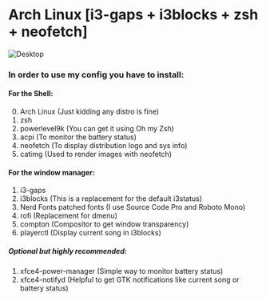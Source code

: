 # Arch Linux [i3-gaps + i3blocks + zsh + neofetch]

![Desktop](https://github.com/da-edra/dotfiles/blob/master/.desktop.png)

### In order to use my config you have to install:

#### For the Shell:
0. Arch Linux (Just kidding any distro is fine)
1. zsh
2. powerlevel9k (You can get it using Oh my Zsh)
3. acpi (To monitor the battery status)
4. neofetch (To display distribution logo and sys info)
5. catimg (Used to render images with neofetch)

#### For the window manager:
1. i3-gaps
2. i3blocks (This is a replacement for the default i3status)
3. Nerd Fonts patched fonts (I use Source Code Pro and Roboto Mono)
4. rofi (Replacement for dmenu)
6. compton (Compositor to get window transparency)
7. playerctl (Display current song in i3blocks)

##### Optional but highly recommended:
1. xfce4-power-manager (Simple way to monitor battery status)
2. xfce4-notifyd (Helpful to get GTK notifications like current song or battery status)
